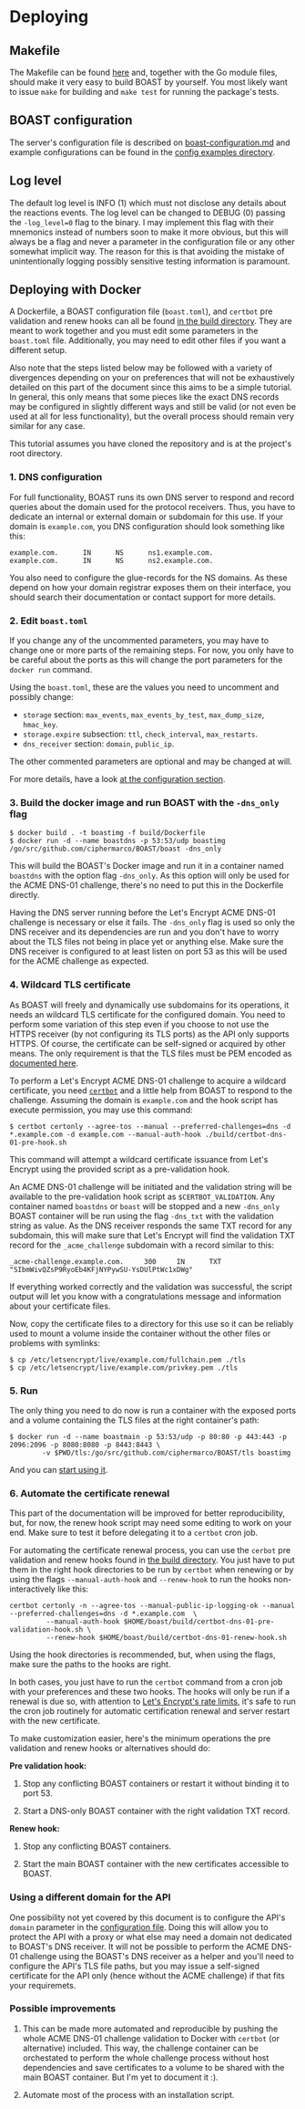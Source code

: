 # Deploying

## Makefile

The Makefile can be found
[here](https://github.com/ciphermarco/boast/blob/master/Makefile) and, together with the
Go module files, should make it very easy to build BOAST by yourself. You most likely
want to issue `make` for building and `make test` for running the package's tests.

## BOAST configuration

The server's configuration file is described on
[boast-configuration.md](https://github.com/ciphermarco/boast/blob/master/docs/boast-configuration.md)
and example configurations can be found in the [config examples
directory](https://github.com/ciphermarco/boast/tree/master/examples/config).

## Log level

The default log level is INFO (1) which must not disclose any details about the
reactions events. The log level can be changed to DEBUG (0) passing the `-log_level=0`
flag to the binary. I may implement this flag with their mnemonics instead of numbers
soon to make it more obvious, but this will always be a flag and never a parameter in
the configuration file or any other somewhat implicit way. The reason for this is that
avoiding the mistake of unintentionally logging possibly sensitive testing information
is paramount.

## Deploying with Docker

A Dockerfile, a BOAST configuration file (`boast.toml`), and `certbot` pre validation
and renew hooks can all be found [in the build
directory](https://github.com/ciphermarco/boast/tree/master/build). They are meant to
work together and you must edit some parameters in the `boast.toml` file. Additionally,
you may need to edit other files if you want a different setup.

Also note that the steps listed below may be followed with a variety of divergences
depending on your on preferences that will not be exhaustively detailed on this part of
the document since this aims to be a simple tutorial. In general, this only means that
some pieces like the exact DNS records may be configured in slightly different ways and
still be valid (or not even be used at all for less functionality), but the overall
process should remain very similar for any case.

This tutorial assumes you have cloned the repository and is at the project's root
directory.

### 1. DNS configuration

For full functionality, BOAST runs its own DNS server to respond and record queries
about the domain used for the protocol receivers. Thus, you have to dedicate an internal
or external domain or subdomain for this use. If your domain is `example.com`, you DNS
configuration should look something like this:

```
example.com.      IN      NS      ns1.example.com.
example.com.      IN      NS      ns2.example.com.
```

You also need to configure the glue-records for the NS domains. As these depend on how
your domain registrar exposes them on their interface, you should search their
documentation or contact support for more details.

### 2. Edit `boast.toml`

If you change any of the uncommented parameters, you may have to change one or more
parts of the remaining steps. For now, you only have to be careful about the ports as
this will change the port parameters for the `docker run` command.

Using the `boast.toml`, these are the values you need to uncomment and possibly change:

* `storage` section: `max_events`, `max_events_by_test`, `max_dump_size`, `hmac_key`.
* `storage.expire` subsection: `ttl`, `check_interval`, `max_restarts`. 
* `dns_receiver` section: `domain`, `public_ip`.

The other commented parameters are optional and may be changed at will.

For more details, have a look [at the configuration
section](https://github.com/ciphermarco/boast/blob/master/docs/boast-configuration.md).

### 3. Build the docker image and run BOAST with the `-dns_only` flag

```
$ docker build . -t boastimg -f build/Dockerfile
$ docker run -d --name boastdns -p 53:53/udp boastimg /go/src/github.com/ciphermarco/BOAST/boast -dns_only
```

This will build the BOAST's Docker image and run it in a container named `boastdns` with
the option flag `-dns_only`. As this option will only be used for the ACME DNS-01
challenge, there's no need to put this in the Dockerfile directly.

Having the DNS server running before the Let's Encrypt ACME DNS-01 challenge is
necessary or else it fails. The `-dns_only` flag is used so only the DNS receiver and
its dependencies are run and you don't have to worry about the TLS files not being in
place yet or anything else. Make sure the DNS receiver is configured to at least listen
on port 53 as this will be used for the ACME challenge as expected.

### 4. Wildcard TLS certificate

As BOAST will freely and dynamically use subdomains for its operations, it needs an
wildcard TLS certificate for the configured domain. You need to perform some variation
of this step even if you choose to not use the HTTPS receiver (by not configuring its
TLS ports) as the API only supports HTTPS. Of course, the certificate can be self-signed
or acquired by other means. The only requirement is that the TLS files must be PEM
encoded as [documented here](https://golang.org/pkg/crypto/tls/#LoadX509KeyPair).

To perform a Let's Encrypt ACME DNS-01 challenge to acquire a wildcard certificate, you
need [`certbot`](https://github.com/certbot/certbot) and a little help from BOAST to
respond to the challenge. Assuming the domain is `example.com` and the hook script has
execute permission, you may use this command:

```
$ certbot certonly --agree-tos --manual --preferred-challenges=dns -d *.example.com -d example.com --manual-auth-hook ./build/certbot-dns-01-pre-hook.sh
```

This command will attempt a wildcard certificate issuance from Let's Encrypt using the
provided script as a pre-validation hook.

An ACME DNS-01 challenge will be initiated and the validation string will be available
to the pre-validation hook script as `$CERTBOT_VALIDATION`. Any container named
`boastdns` or `boast` will be stopped and a new `-dns_only` BOAST container will be run
using the flag `-dns_txt` with the validation string as value. As the DNS receiver
responds the same TXT record for any subdomain, this will make sure that Let's Encrypt
will find the validation TXT record for the `_acme_challenge` subdomain with a record
similar to this:

```
_acme-challenge.example.com.     300     IN      TXT     "SIbmWivQZsP9RyoEb4KFjNYPywSU-YsDUlPtWc1xDWg"
```

If everything worked correctly and the validation was successful, the script output will
let you know with a congratulations message and information about your certificate files.

Now, copy the certificate files to a directory for this use so it can be reliably used
to mount a volume inside the container without the other files or problems with symlinks:

```
$ cp /etc/letsencrypt/live/example.com/fullchain.pem ./tls
$ cp /etc/letsencrypt/live/example.com/privkey.pem ./tls
```

### 5. Run

The only thing you need to do now is run a container with the exposed ports and a volume
containing the TLS files at the right container's path:

```
$ docker run -d --name boastmain -p 53:53/udp -p 80:80 -p 443:443 -p 2096:2096 -p 8080:8080 -p 8443:8443 \
		-v $PWD/tls:/go/src/github.com/ciphermarco/BOAST/tls boastimg 
```

And you can [start using it](https://github.com/ciphermarco/boast/blob/master/docs/interacting.md).

### 6. Automate the certificate renewal

This part of the documentation will be improved for better reproducibility, but, for
now, the renew hook script may need some editing to work on your end.  Make sure to test
it before delegating it to a `certbot` cron job.

For automating the certificate renewal process, you can use the `cerbot` pre validation
and renew hooks found in [the build
directory](https://github.com/ciphermarco/boast/tree/master/build). You just have to put
them in the right hook directories to be run by `certbot` when renewing or by using the
flags `--manual-auth-hook` and `--renew-hook` to run the hooks non-interactively like
this:

```
certbot certonly -n --agree-tos --manual-public-ip-logging-ok --manual --preferred-challenges=dns -d *.example.com  \
		 --manual-auth-hook $HOME/boast/build/certbot-dns-01-pre-validation-hook.sh \
		 --renew-hook $HOME/boast/build/certbot-dns-01-renew-hook.sh
```

Using the hook directories is recommended, but, when using the flags, make sure the
paths to the hooks are right.

In both cases, you just have to run the `certbot` command from a cron job with your
preferences and these two hooks. The hooks will only be run if a renewal is due so, with
attention to [Let's Encrypt's rate limits](https://letsencrypt.org/docs/rate-limits/),
it's safe to run the cron job routinely for automatic certification renewal and server
restart with the new certificate.

To make customization easier, here's the minimum operations the pre validation and renew
hooks or alternatives should do:

**Pre validation hook:**

1. Stop any conflicting BOAST containers or restart it without binding it to port 53.

2. Start a DNS-only BOAST container with the right validation TXT record.

**Renew hook:**

1. Stop any conflicting BOAST containers.

2. Start the main BOAST container with the new certificates accessible to BOAST.

### Using a different domain for the API

One possibility not yet covered by this document is to configure the API's `domain`
parameter in the [configuration
file](https://github.com/ciphermarco/boast/edit/master/docs/boast-configuration.md).
Doing this will allow you to protect the API with a proxy or what else may need a domain
not dedicated to BOAST's DNS receiver. It will not be possible to perform the ACME
DNS-01 challenge using the BOAST's DNS receiver as a helper and you'll need to configure
the API's TLS file paths, but you may issue a self-signed certificate for the API only
(hence without the ACME challenge) if that fits your requiremets.

### Possible improvements

1. This can be made more automated and reproducible by pushing the whole ACME DNS-01
   challenge validation to Docker with `certbot` (or alternative) included. This way,
   the challenge container can be orchestated to perform the whole challenge process
   without host dependencies and save certificates to a volume to be shared with the
   main BOAST container. But I'm yet to document it :).

2. Automate most of the process with an installation script.

